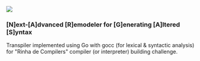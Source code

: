 
![](https://i.imgur.com/ix6cbaA.png)
### [N]ext-[A]dvanced [R]emodeler for [G]enerating [A]ltered [S]yntax

Transpiler implemented using Go with gocc (for lexical & syntactic analysis) for "Rinha de Compilers" compiler (or interpreter) building challenge.